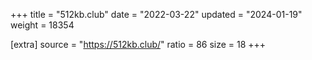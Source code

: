 +++
title = "512kb.club"
date = "2022-03-22"
updated = "2024-01-19"
weight = 18354

[extra]
source = "https://512kb.club/"
ratio = 86
size = 18
+++
